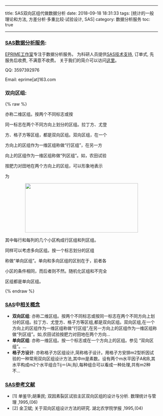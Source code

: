 
---
title: SAS双向区组代做数据分析
date: 2018-09-18 18:31:33
tags: [统计的一般理论和方法, 方差分析·多重比较·试验设计, SAS]
category: 数据分析服务
toc: true

---



<span></span>
<!-- more -->

### [SAS](/tags/SAS/)[数据分析服务](/categories/数据分析服务/):
[EPRIME工作室](http://eprime.cn/)专注于数据分析服务。
为科研人员提供[SAS技术支持](http://eprime.cn/2018/08/18/EPRIME工作室SAS代做服务详情/), 订单式, 先服务后收费, 不满意不收费。
关于我们的简介可以访问[这里](http://eprime.cn/2018/08/17/关于EPRIME工作室/)。

QQ: 3597392976

Email: eprime[at]163.com



### 双向区组:

{% raw %}
<div class="p1">亦称二维区组。按两个不同标志或按
同一标志在两个不同方向上划分的区组。拉丁方、尤登
方、格子方等区组，都是双向区组。双向区组，在一个
方向上的区组作为一维区组称做“行区组”，在另一方
向上的区组作为一维区组称做“列区组”。如，农田试验
按肥力对田地在两个方向上的区组，可以形象地表示
为<p align="center"><span class="imgdiv" style="text-align:center;"><img onclick="zoomPic(this);" align="absmiddle" width="372" height="162" src="/CRFDPIC/R200806043/R200806043.0220.1%5B0565ae307152%5D.png"></span></p>
其中每行和每列的几个小区构成行区组和列区组。
<p>同样可以考虑多向区组。按一个标志划分的区组
称做“单向区组”。单向和多向区组的区别在于，前者各
小区的条件相同，而后者则不然。随机化区组和不完全
区组都是单向区组。</p></div>
{% endraw %}



### [SAS](/tags/SAS/)中[相关概念](/categories/数据分析服务)

- **双向区组**: 亦称二维区组。按两个不同标志或按同一标志在两个不同方向上划分的区组。拉丁方、尤登方、格子方等区组,都是双向区组。双向区组,在一个方向上的区组作为一维区组称做“行区组”,在另一方向上的区组作为一维区组称做“列区组”。如,农田试验按肥力对田地在两个方向...
- **单向区组**: 亦称一维区组。按一个标志或在一个方向上的区组。参见 “双向区组”。...
- **格子方设计**: 亦称格子方区组设计,简称格子设计。用格子方安排m2型析因试验的一种常用双向区组设计方法,其中m是素数。设有两个m水平因子A和B,其水平构成m2个水平组合Tij＝(Ai,Bj),每种组合可以看成一种处理,共有m2种不...


### [SAS](/tags/SAS/)[参考文献](/categories/数据分析服务/)

- [1]  单鉴华;胡秉民; 双因素裂区试验主区双向区组的设计与分析. 数理统计与管理 ,1995,(06)
- [2]  金卫斌; 关于双向区组设计方法的研究. 湖北农学院学报 ,1995,(04)



